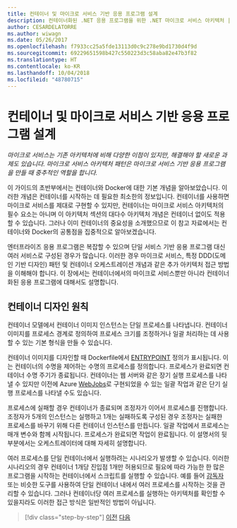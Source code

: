 ```yaml
---
title: 컨테이너 및 마이크로 서비스 기반 응용 프로그램 설계
description: 컨테이너화된 .NET 응용 프로그램을 위한 .NET 마이크로 서비스 아키텍처 | 컨테이너 및 마이크로 서비스 기반 응용 프로그램 설계
author: CESARDELATORRE
ms.author: wiwagn
ms.date: 05/26/2017
ms.openlocfilehash: f7933cc25a5fde13113d0c9c278e9bd1730d4f9d
ms.sourcegitcommit: 69229651598b427c550223d3c58aba82e47b3f82
ms.translationtype: HT
ms.contentlocale: ko-KR
ms.lasthandoff: 10/04/2018
ms.locfileid: "48780715"
---
```

# <a name="architecting-container--and-microservice-based-applications"></a>컨테이너 및 마이크로 서비스 기반 응용 프로그램 설계

*마이크로 서비스는 기존 아키텍처에 비해 다양한 이점이 있지만, 해결해야 할 새로운 과제도 있습니다. 마이크로 서비스 아키텍처 패턴은 마이크로 서비스 기반 응용 프로그램을 만들 때 중추적인 역할을 합니다.*

이 가이드의 초반부에서는 컨테이너와 Docker에 대한 기본 개념을 알아보았습니다. 이러한 개념은 컨테이너를 시작하는 데 필요한 최소한의 정보입니다. 컨테이너를 사용하면 마이크로 서비스를 제대로 구현할 수 있지만, 컨테이너는 마이크로 서비스 아키텍처의 필수 요소는 아니며 이 아키텍처 섹션의 대다수 아키텍처 개념은 컨테이너 없이도 적용할 수 있습니다. 그러나 이미 컨테이너의 중요성을 소개했으므로 이 참고 자료에서는 컨테이너와 Docker의 공통점을 집중적으로 알아보겠습니다.

엔터프라이즈 응용 프로그램은 복잡할 수 있으며 단일 서비스 기반 응용 프로그램 대신 여러 서비스로 구성된 경우가 많습니다. 이러한 경우 마이크로 서비스, 특정 DDD(도메인 기반 디자인) 패턴 및 컨테이너 오케스트레이션 개념과 같은 추가 아키텍처 접근 방법을 이해해야 합니다. 이 장에서는 컨테이너에서의 마이크로 서비스뿐만 아니라 컨테이너화된 응용 프로그램에 대해서도 설명합니다.

## <a name="container-design-principles"></a>컨테이너 디자인 원칙

컨테이너 모델에서 컨테이너 이미지 인스턴스는 단일 프로세스를 나타냅니다. 컨테이너 이미지를 프로세스 경계로 정의하여 프로세스 크기를 조정하거나 일괄 처리하는 데 사용할 수 있는 기본 형식을 만들 수 있습니다.

컨테이너 이미지를 디자인할 때 Dockerfile에서 [ENTRYPOINT](https://docs.docker.com/engine/reference/builder/) 정의가 표시됩니다. 이는 컨테이너의 수명을 제어하는 수명의 프로세스를 정의합니다. 프로세스가 완료되면 컨테이너 수명 주기가 종료됩니다. 컨테이너는 웹 서버와 같은 장기 실행 프로세스를 나타낼 수 있지만 이전에 Azure [WebJobs](https://docs.microsoft.com/azure/app-service-web/websites-webjobs-resources)로 구현되었을 수 있는 일괄 작업과 같은 단기 실행 프로세스를 나타낼 수도 있습니다.

프로세스에 실패할 경우 컨테이너가 종료되며 조정자가 이어서 프로세스를 진행합니다. 조정자가 5개의 인스턴스는 실행하고 1개는 실패하도록 구성된 경우 조정자는 실패한 프로세스를 바꾸기 위해 다른 컨테이너 인스턴스를 만듭니다. 일괄 작업에서 프로세스는 매개 변수와 함께 시작됩니다. 프로세스가 완료되면 작업이 완료됩니다. 이 설명서의 뒷부분에서는 오케스트레이터에 대해 자세히 설명합니다.

여러 프로세스를 단일 컨테이너에서 실행하려는 시나리오가 발생할 수 있습니다. 이러한 시나리오의 경우 컨테이너 1개당 진입점 1개만 허용되므로 필요에 따라 가능한 한 많은 프로그램을 시작하는 컨테이너에서 스크립트를 실행할 수 있습니다. 예를 들어 [감독자](http://supervisord.org/) 또는 비슷한 도구를 사용하여 단일 컨테이너 내에서 여러 프로세스를 시작하는 것을 관리할 수 있습니다. 그러나 컨테이너당 여러 프로세스를 실행하는 아키텍처를 확인할 수 있을지라도 이러한 접근 방식은 일반적인 방법이 아닙니다.


>[!div class="step-by-step"]
[이전](../net-core-net-framework-containers/official-net-docker-images.md)
[다음](containerize-monolithic-applications.md)
